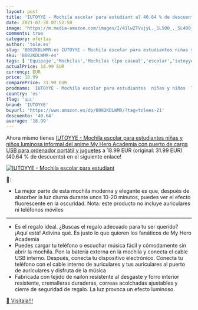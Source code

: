 ```yaml
---
layout: post
title: 'IUTOYYE - Mochila escolar para estudiant al 40.64 % de descuento'
date: 2021-07-30 07:52:50
image: 'https://m.media-amazon.com/images/I/41lwZTVvjyL._SL500_._SL400_.jpg'
comments: true
category: ofertas
author: 'tole.es'
slug: 'B082KDLWMR-es IUTOYYE - Mochila escolar para estudiantes niñas y niños...'
sku: 'B082KDLWMR-es'
tags: [ 'Equipaje','Mochilas','Mochilas tipo casual','escolar','iutoyye','mochila', ]
actualPrice: 18.99 EUR
currency: EUR
price: 18.99
comparePrice: 31.99 EUR
prodname: 'IUTOYYE - Mochila escolar para estudiantes  niñas y niños  luminosa  informal  del anime My Hero Academia  con puerto de carga USB  para ordenador portátil y juguetes'
country: 'es'
flag: '🇪🇸'
brand: 'IUTOYYE'
buyurl: 'https://www.amazon.es/dp/B082KDLWMR/?tag=tolees-21'
descuento: '40.64'
average: '18.99'
---
```


Ahora mismo tienes [IUTOYYE - Mochila escolar para estudiantes  niñas y niños  luminosa  informal  del anime My Hero Academia  con puerto de carga USB  para ordenador portátil y juguetes](https://www.amazon.es/dp/B082KDLWMR/?tag=tolees-21) a 18.99 EUR (original: 31.99 EUR) (40.64 %  de descuento) en el siguiente enlace!

[![IUTOYYE - Mochila escolar para estudiant](https://m.media-amazon.com/images/I/41lwZTVvjyL._SL500_._SL400_.jpg)](https://www.amazon.es/dp/B082KDLWMR/?tag=tolees-21)

🔎:

- La mejor parte de esta mochila moderna y elegante es que, después de absorber la luz diurna durante unos 10-20 minutos, puedes ver el efecto fluorescente en la oscuridad. Nota: este producto no incluye auriculares ni teléfonos móviles
- - -
- Es el regalo ideal. ¿Buscas el regalo adecuado para tu ser querido? ¡Aquí está! Adivina qué. Es justo lo que quieren los fanáticos de My Hero Academia
- Puedes cargar tu teléfono o escuchar música fácil y cómodamente sin abrir la mochila. Pon la batería externa en la mochila y conecta el cable USB interno. Después, conecta tu dispositivo electrónico. Conecta tu teléfono con el cable interno de auriculares y tus auriculares al puerto de auriculares y disfruta de la música
- Fabricada con tejido de nailon resistente al desgaste y forro interior resistente, cremalleras duraderas, correas acolchadas ajustables y cierre de seguridad de regalo. La luz provoca un efecto luminoso.

[🛒 Visítala!!!](https://www.amazon.es/dp/B082KDLWMR/?tag=tolees-21)
